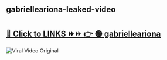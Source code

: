 
 ## gabrielleariona-leaked-video 

# <h2><a href="https://clipsfans.com/gabrielleariona&ref=git">🔗 Click to LINKS ⏩⏩ 👉 🟢 gabrielleariona </a></h2>

<a href="https://clipsfans.com/gabrielleariona&ref=git" rel="nofollow" data-target="animated-image.originalLink"><img src="https://i.ibb.co.com/xMMVF88/686577567.gif" alt="Viral Video Original" style="max-width: 100%; display: inline-block;" data-target="animated-image.originalImage"></a>
